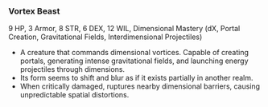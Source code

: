 ### Vortex Beast
9 HP, 3 Armor, 8 STR, 6 DEX, 12 WIL, Dimensional Mastery (dX, Portal Creation, Gravitational Fields, Interdimensional Projectiles)
- A creature that commands dimensional vortices. Capable of creating portals, generating intense gravitational fields, and launching energy projectiles through dimensions.
- Its form seems to shift and blur as if it exists partially in another realm.
- When critically damaged, ruptures nearby dimensional barriers, causing unpredictable spatial distortions.

